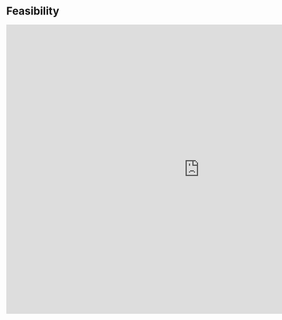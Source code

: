 # Feasibility

<iframe src="https://docs.google.com/presentation/d/1oEG0XOFIx9PWYIOW7LC1kI6yOBOn3sZoKoYkfsf2csU/embed?start=false&loop=false&delayms=3000" frameborder="0" width="1024" height="768" allowfullscreen="true" mozallowfullscreen="true" webkitallowfullscreen="true"></iframe>
